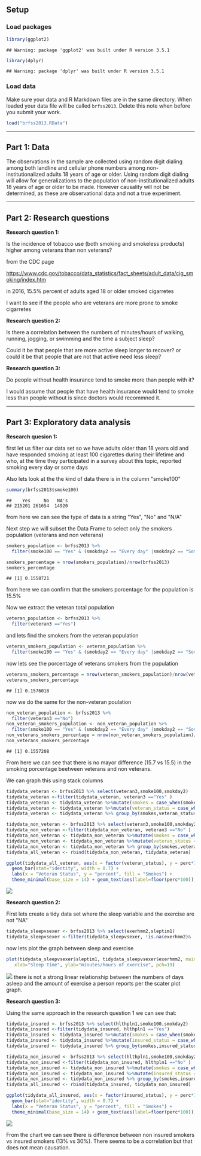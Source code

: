 Setup
-----

### Load packages

``` r
library(ggplot2)
```

    ## Warning: package 'ggplot2' was built under R version 3.5.1

``` r
library(dplyr)
```

    ## Warning: package 'dplyr' was built under R version 3.5.1

### Load data

Make sure your data and R Markdown files are in the same directory. When loaded your data file will be called `brfss2013`. Delete this note when before you submit your work.

``` r
load("brfss2013.RData")
```

------------------------------------------------------------------------

Part 1: Data
------------

The observations in the sample are collected using random digit dialing among both landline and cellular phone numbers among non-institutionalized adults 18 years of age or older. Using random digit dialing will allow for generalizations to the population of non-institutionalized adults 18 years of age or older to be made. However causality will not be determined, as these are observational data and not a true experiment.

------------------------------------------------------------------------

Part 2: Research questions
--------------------------

**Research question 1:**

Is the incidence of tobacco use (both smoking and smokeless products) higher among veterans than non veterans?

from the CDC page

<https://www.cdc.gov/tobacco/data_statistics/fact_sheets/adult_data/cig_smoking/index.htm>

in 2016, 15.5% percent of adults aged 18 or older smoked cigarretes

I want to see if the people who are veterans are more prone to smoke cigarretes

**Research question 2:**

Is there a correlation between the numbers of minutes/hours of walking, running, jogging, or swimming and the time a subject sleep?

Could it be that people that are more active sleep longer to recover? or could it be that people that are not that active need less sleep?

**Research question 3:**

Do people without health insurance tend to smoke more than people with it?

I would assume that people that have health insurance would tend to smoke less than people without is since doctors would recommned it.

------------------------------------------------------------------------

Part 3: Exploratory data analysis
---------------------------------

**Research quesion 1:**

first let us filter our data set so we have adults older than 18 years old and have responded smoking at least 100 cigarettes during their lifetime and who, at the time they participated in a survey about this topic, reported smoking every day or some days

Also lets look at the the kind of data there is in the column "smoke100"

``` r
summary(brfss2013$smoke100)
```

    ##    Yes     No   NA's 
    ## 215201 261654  14920

from here we can see the type of data is a string "Yes", "No" and "N/A"

Next step we will subset the Data Frame to select only the smokers population (veterans and non veterans)

``` r
smokers_population <- brfss2013 %>%
  filter(smoke100 == "Yes" & (smokday2 == "Every day" |smokday2 == "Some days"))
```

``` r
smokers_percentage = nrow(smokers_population)/nrow(brfss2013)
smokers_percentage
```

    ## [1] 0.1558721

from here we can confirm that the smokers porcentage for the population is 15.5%

Now we extract the veteran total population

``` r
veteran_population <- brfss2013 %>%
  filter(veteran3 =="Yes")
```

and lets find the smokers from the veteran population

``` r
veteran_smokers_population <- veteran_population %>%
  filter(smoke100 == "Yes" & (smokday2 == "Every day" |smokday2 == "Some days"))
```

now lets see the porcentage of veterans smokers from the population

``` r
veterans_smokers_percentage = nrow(veteran_smokers_population)/nrow(veteran_population)
veterans_smokers_percentage
```

    ## [1] 0.1576018

now we do the same for the non-veteran poulation

``` r
non_veteran_population <- brfss2013 %>%
  filter(veteran3 =="No")
non_veteran_smokers_population <- non_veteran_population %>%
  filter(smoke100 == "Yes" & (smokday2 == "Every day" |smokday2 == "Some days"))
non_veterans_smokers_percentage = nrow(non_veteran_smokers_population)/nrow(non_veteran_population)
non_veterans_smokers_percentage
```

    ## [1] 0.1557208

From here we can see that there is no mayor difference (15.7 vs 15.5) in the smoking porcentage beetween veterans and non veterans.

We can graph this using stack columns

``` r
tidydata_veteran <- brfss2013 %>% select(veteran3,smoke100,smokday2)
tidydata_veteran <-filter(tidydata_veteran, veteran3 =="Yes" )
tidydata_veteran <- tidydata_veteran %>%mutate(smokes = case_when(smoke100 == "Yes" & (smokday2 == "Every day" |smokday2 == "Some days") ~"Smokes", TRUE ~"Dont Smoke"))
tidydata_veteran <- tidydata_veteran %>%mutate(veteran_status = case_when(veteran3 == "Yes" ~"Veteran", TRUE ~"Non Veteran"))
tidydata_veteran <- tidydata_veteran %>% group_by(smokes,veteran_status) %>% summarise(count=n()) %>% mutate(perc=count/nrow(tidydata_veteran))

tidydata_non_veteran <- brfss2013 %>% select(veteran3,smoke100,smokday2)
tidydata_non_veteran <-filter(tidydata_non_veteran, veteran3 =="No" )
tidydata_non_veteran <- tidydata_non_veteran %>%mutate(smokes = case_when(smoke100 == "Yes" & (smokday2 == "Every day" |smokday2 == "Some days") ~"Smokes", TRUE ~"Dont Smoke"))
tidydata_non_veteran <- tidydata_non_veteran %>%mutate(veteran_status = case_when(veteran3 == "Yes" ~"Veteran", TRUE ~"Non Veteran"))
tidydata_non_veteran <- tidydata_non_veteran %>% group_by(smokes,veteran_status) %>% summarise(count=n()) %>% mutate(perc=count/nrow(tidydata_non_veteran))
tidydata_all_veteran <- rbind(tidydata_non_veteran, tidydata_veteran)

ggplot(tidydata_all_veteran, aes(x = factor(veteran_status), y = perc*100, fill = factor(smokes))) +
  geom_bar(stat="identity", width = 0.7) +
  labs(x = "Veteran Status", y = "percent", fill = "Smokes") +
  theme_minimal(base_size = 14) + geom_text(aes(label=floor(perc*100)),position="stack",vjust=1)
```

![](Final_Project_Coursera_probability_files/figure-markdown_github/unnamed-chunk-8-1.png)

**Research question 2:**

First lets create a tidy data set where the sleep variable and the exercise are not "NA"

``` r
tidydata_sleepvsexer <- brfss2013 %>% select(exerhmm2,sleptim1)
tidydata_sleepvsexer <-filter(tidydata_sleepvsexer, !is.na(exerhmm2)& !is.na(sleptim1) )
```

now lets plot the graph between sleep and exercise

``` r
plot(tidydata_sleepvsexer$sleptim1, tidydata_sleepvsexer$exerhmm2, main="Hours of sleep vs. minutes/hours of exercise",
   xlab="Sleep Time", ylab="minutes/hours of exercise", pch=19)
```

![](Final_Project_Coursera_probability_files/figure-markdown_github/unnamed-chunk-10-1.png) there is not a strong linear relationship between the numbers of days asleep and the amount of exercise a person reports per the scater plot graph.

**Research question 3:**

Using the same approach in the research question 1 we can see that:

``` r
tidydata_insured <- brfss2013 %>% select(hlthpln1,smoke100,smokday2)
tidydata_insured <-filter(tidydata_insured, hlthpln1 =="Yes")
tidydata_insured <- tidydata_insured %>%mutate(smokes = case_when(smoke100 == "Yes" & (smokday2 == "Every day" |smokday2 == "Some days") ~"Smokes", TRUE ~"Dont Smoke"))
tidydata_insured <- tidydata_insured %>%mutate(insured_status = case_when(hlthpln1 == "Yes" ~"Insured", TRUE ~"Non Insured"))
tidydata_insured <- tidydata_insured %>% group_by(smokes,insured_status) %>% summarise(count=n()) %>% mutate(perc=count/nrow(tidydata_insured))

tidydata_non_insured <- brfss2013 %>% select(hlthpln1,smoke100,smokday2)
tidydata_non_insured <-filter(tidydata_non_insured, hlthpln1 =="No" )
tidydata_non_insured <- tidydata_non_insured %>%mutate(smokes = case_when(smoke100 == "Yes" & (smokday2 == "Every day" |smokday2 == "Some days") ~"Smokes", TRUE ~"Dont Smoke"))
tidydata_non_insured <- tidydata_non_insured %>%mutate(insured_status = case_when(hlthpln1 == "Yes" ~"Insured", TRUE ~"Non Insured"))
tidydata_non_insured <- tidydata_non_insured %>% group_by(smokes,insured_status) %>% summarise(count=n()) %>% mutate(perc=count/nrow(tidydata_non_insured))
tidydata_all_insured <- rbind(tidydata_insured, tidydata_non_insured)

ggplot(tidydata_all_insured, aes(x = factor(insured_status), y = perc*100, fill = factor(smokes))) +
  geom_bar(stat="identity", width = 0.7) +
  labs(x = "Veteran Status", y = "percent", fill = "Smokes") +
  theme_minimal(base_size = 14) + geom_text(aes(label=floor(perc*100)),position="stack",vjust=1)
```

![](Final_Project_Coursera_probability_files/figure-markdown_github/unnamed-chunk-11-1.png)

From the chart we can see there is difference between non insured smokers vs insured smokers (13% vs 30%). There seems to be a correlation but that does not mean causation.
